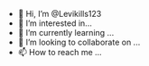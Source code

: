 - 👋 Hi, I’m @Levikills123
- 👀 I’m interested in...
- 🌱 I’m currently learning ...
- 💞️ I’m looking to collaborate on ...
- 📫 How to reach me ...

<!---
Levikills123/Levikills123 is a ✨ special ✨ repository because its `README.md` (this file) appears on your GitHub profile.
You can click the Preview link to take a look at your changes.
--->
